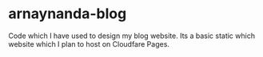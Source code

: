 # arnaynanda-blog
Code which I have used to design my blog website. Its a basic static which website which I plan to host on Cloudfare Pages.

